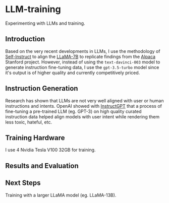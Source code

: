# LLM-training
Experimenting with LLMs and training.

## Introduction
Based on the very recent developments in LLMs, I use the methodology of [Self-Instruct](https://arxiv.org/abs/2212.10560) to align the [LLaMA-7B](https://arxiv.org/abs/2302.13971) to replicate findings from the [Alpaca](https://crfm.stanford.edu/2023/03/13/alpaca.html) Stanford project. However, instead of using the ```text-davinci-003``` model to generate instruction fine-tuning data, I use the ```gpt-3.5-turbo``` model since it's output is of higher quality and currently competitively priced.

## Instruction Generation
Research has shown that LLMs are not very well aligned with user or human instructions and intents. OpenAI showed with [InstructGPT](https://arxiv.org/abs/2203.02155) that a process of fine-tuning a pre-trained LLM (eg. GPT-3) on high quality curated instruction data helped align models with user intent while rendering them less toxic, hateful, etc. 

## Training Hardware
I use 4 Nvidia Tesla V100 32GB for training.

## Results and Evaluation

## Next Steps
Training with a larger LLaMA model (eg. LLaMA-13B).

